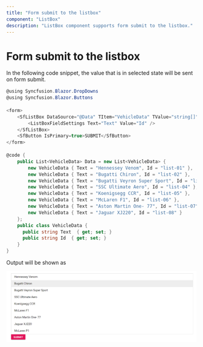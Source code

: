 ```yaml
---
title: "Form submit to the listbox"
component: "ListBox"
description: "ListBox component supports form submit to the listbox."
---
```


# Form submit to the listbox

In the following code snippet, the value that is in selected state will be sent on form submit.

```csharp
@using Syncfusion.Blazor.DropDowns
@using Syncfusion.Blazor.Buttons

<form>
    <SfListBox DataSource="@Data" TItem="VehicleData" TValue="string[]">
        <ListBoxFieldSettings Text="Text" Value="Id" />
    </SfListBox>
    <SfButton IsPrimary=true>SUBMIT</SfButton>
</form>

@code {
    public List<VehicleData> Data = new List<VehicleData> {
        new VehicleData { Text = "Hennessey Venom", Id = "list-01" },
        new VehicleData { Text = "Bugatti Chiron", Id = "list-02" },
        new VehicleData { Text = "Bugatti Veyron Super Sport", Id = "list-03" },
        new VehicleData { Text = "SSC Ultimate Aero", Id = "list-04" },
        new VehicleData { Text = "Koenigsegg CCR", Id = "list-05" },
        new VehicleData { Text = "McLaren F1", Id = "list-06" },
        new VehicleData { Text = "Aston Martin One- 77", Id = "list-07" },
        new VehicleData { Text = "Jaguar XJ220", Id = "list-08" }
    };
    public class VehicleData {
      public string Text  { get; set; }
      public string Id  { get; set; }
    }
}

```

Output will be shown as

![ListBox](./../images/form.png)